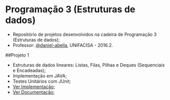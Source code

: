 # Programação 3 (Estruturas de dados)

- Repositório de projetos desenvolvidos na cadeira de Programação 3 (Estruturas de dados);
- Professor: [@daniel-abella](https://github.com/daniel-abella/), UNIFACISA - 2016.2.


##Projeto 1
- Estruturas de dados lineares: Listas, Filas, Pilhas e Deques (Sequenciais e Encadeadas);
- Implementação em JAVA;
- Testes Unitários com JUnit;
- [Ver Implementação](https://github.com/MarceloBritoWD/facisa-p3-162/tree/master/Projeto%201/src/br/cesed/si/p3/ed);
- [Ver Documentação](https://marcelobritowd.github.io/facisa-p3-162/);

